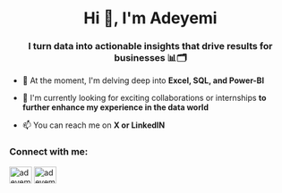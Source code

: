 <h1 align="center">Hi 👋, I'm Adeyemi</h1>
<h3 align="center">I turn data into actionable insights that drive results for businesses 📊🗂️</h3>

- 🌱 At the moment, I'm delving deep into **Excel, SQL, and Power-BI**

- 👀 I'm currently looking for exciting collaborations or internships **to further enhance my experience in the data world**

- 📫 You can reach me on **X or LinkedIN**

<h3 align="left">Connect with me:</h3>
<p align="left">
<a href="https://twitter.com/adeyemidoes" target="blank"><img align="center" src="https://raw.githubusercontent.com/rahuldkjain/github-profile-readme-generator/master/src/images/icons/Social/twitter.svg" alt="adeyemidoes" height="30" width="40" /></a>
<a href="https://linkedin.com/in/adeyemidoes" target="blank"><img align="center" src="https://raw.githubusercontent.com/rahuldkjain/github-profile-readme-generator/master/src/images/icons/Social/linked-in-alt.svg" alt="adeyemidoes" height="30" width="40" /></a>
</p>


